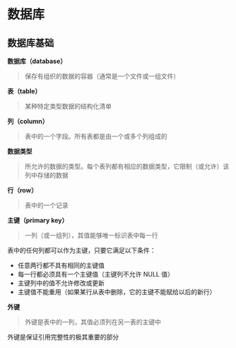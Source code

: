 # 数据库

## 数据库基础

**数据库（database）**

> 保存有组织的数据的容器（通常是一个文件或一组文件）

**表（table）**

> 某种特定类型数据的结构化清单

**列（column）**

> 表中的一个字段。所有表都是由一个或多个列组成的

**数据类型**

> 所允许的数据的类型。每个表列都有相应的数据类型，它限制（或允许）该列中存储的数据

**行（row）**

> 表中的一个记录

**主键（primary key）**

> 一列（或一组列），其值能够唯一标识表中每一行

表中的任何列都可以作为主键，只要它满足以下条件：

- 任意两行都不具有相同的主键值
- 每一行都必须具有一个主键值（主键列不允许 NULL 值）
- 主键列中的值不允许修改或更新
- 主键值不能重用（如果某行从表中删除，它的主键不能赋给以后的新行）

**外键**

> 外键是表中的一列，其值必须列在另一表的主键中

外键是保证引用完整性的极其重要的部分